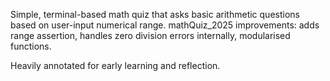 Simple, terminal-based math quiz that asks basic arithmetic questions based on user-input numerical range.
mathQuiz_2025 improvements: adds range assertion, handles zero division errors internally, modularised functions.

Heavily annotated for early learning and reflection.
